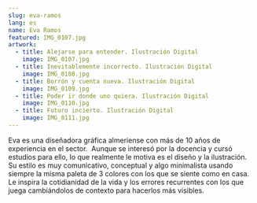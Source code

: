 ```yaml
---
slug: eva-ramos
lang: es
name: Eva Ramos
featured: IMG_0107.jpg
artwork:
  - title: Alejarse para entender. Ilustración Digital
    image: IMG_0107.jpg
  - title: Inevitablemente incorrecto. Ilustración Digital
    image: IMG_0108.jpg
  - title: Borrón y cuenta nueva. Ilustración Digital
    image: IMG_0109.jpg
  - title: Poder ir donde uno quiera. Ilustración Digital
    image: IMG_0110.jpg
  - title: Futuro incierto. Ilustración Digital
    image: IMG_0111.jpg
---
```


Eva es una diseñadora gráfica almeriense con más de 10 años de experiencia en el
sector.  Aunque se interesó por la docencia y cursó estudios para ello, lo que
realmente le motiva es el diseño y la ilustración. Su estilo es muy
comunicativo, conceptual y algo minimalista usando siempre la misma paleta de 3
colores con los que se siente como en casa.  Le inspira la cotidianidad de la
vida y los errores recurrentes con los que juega cambiándolos de contexto para
hacerlos más visibles.

